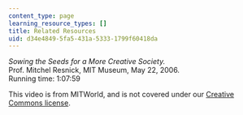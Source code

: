 ```yaml
---
content_type: page
learning_resource_types: []
title: Related Resources
uid: d34e4849-5fa5-431a-5333-1799f60418da
---
```


_Sowing the Seeds for a More Creative Society._  
Prof. Mitchel Resnick, MIT Museum, May 22, 2006.  
Running time: 1:07:59

This video is from MITWorld, and is not covered under our [Creative Commons license](/terms/#cc).